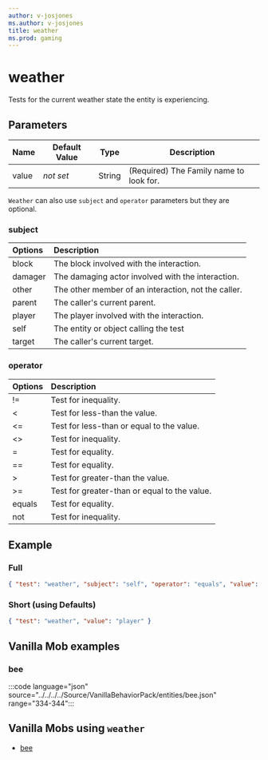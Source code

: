 ```yaml
---
author: v-josjones
ms.author: v-josjones
title: weather
ms.prod: gaming
---
```


# weather

Tests for the current weather state the entity is experiencing.

## Parameters

|Name |Default Value  |Type  |Description  |
|---------|---------|---------|---------|
|value |*not set* |String |(Required) The Family name to look for. |

`Weather` can also use `subject` and `operator` parameters but they are optional.

### subject

| Options| Description |
|:-----------|:-----------|
| block| The block involved with the interaction. |
| damager| The damaging actor involved with the interaction. |
| other| The other member of an interaction, not the caller. |
| parent| The caller's current parent. |
| player| The player involved with the interaction. |
| self| The entity or object calling the test |
| target| The caller's current target. |

### operator

| Options| Description |
|:-----------|:-----------|
| !=| Test for inequality. |
| <| Test for less-than the value. |
| <=| Test for less-than or equal to the value. |
| <>| Test for inequality. |
| =| Test for equality. |
| ==| Test for equality. |
| >| Test for greater-than the value. |
| >=| Test for greater-than or equal to the value. |
| equals| Test for equality. |
| not| Test for inequality. |

## Example

### Full

```json
{ "test": "weather", "subject": "self", "operator": "equals", "value": "player" }
```

### Short (using Defaults)

```json
{ "test": "weather", "value": "player" }
```

## Vanilla Mob examples

### bee

:::code language="json" source="../../../../Source/VanillaBehaviorPack/entities/bee.json" range="334-344":::

## Vanilla Mobs using `weather`

- [bee](../../../../Source/VanillaBehaviorPack_Snippets/entities/bee.md)
